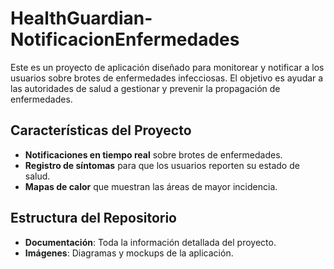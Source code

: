 # HealthGuardian-NotificacionEnfermedades

Este es un proyecto de aplicación diseñado para monitorear y notificar a los usuarios sobre brotes de enfermedades infecciosas. El objetivo es ayudar a las autoridades de salud a gestionar y prevenir la propagación de enfermedades.

## Características del Proyecto
- **Notificaciones en tiempo real** sobre brotes de enfermedades.
- **Registro de síntomas** para que los usuarios reporten su estado de salud.
- **Mapas de calor** que muestran las áreas de mayor incidencia.

## Estructura del Repositorio
- **Documentación**: Toda la información detallada del proyecto.
- **Imágenes**: Diagramas y mockups de la aplicación.

